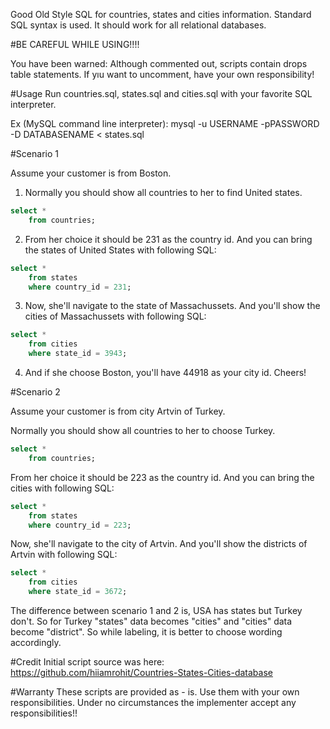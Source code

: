 
Good Old Style SQL for countries, states and cities information. Standard SQL syntax is used. It should work for all relational databases.

#BE CAREFUL WHILE USING!!!!

You have been warned: Although commented out, scripts contain drops table statements. If yıu want to uncomment, have your own responsibility!

#Usage
Run countries.sql, states.sql and cities.sql with your favorite SQL interpreter.

Ex (MySQL command line interpreter): 
    mysql -u USERNAME -pPASSWORD -D DATABASENAME < states.sql 

#Scenario 1

Assume your customer is from Boston.

1. Normally you should show all countries to her to find United states.
```SQL
select *
	from countries;
```

2. From her choice it should be 231 as the country id. And you can bring the states of United States with following SQL:
```SQL
select *
	from states
	where country_id = 231;
```

3. Now, she'll navigate to the state of Massachussets. And you'll show the cities of Massachussets with following SQL:
```SQL
select *
	from cities
	where state_id = 3943;
```

4. And if she choose Boston, you'll have 44918 as your city id. Cheers!

#Scenario 2

Assume your customer is from city Artvin of Turkey.

Normally you should show all countries to her to choose Turkey.
```SQL
select *
	from countries;
```

From her choice it should be 223 as the country id. And you can bring the cities with following SQL:
```SQL
select *
	from states
	where country_id = 223;
```

Now, she'll navigate to the city of Artvin. And you'll show the districts of Artvin with following SQL:
```SQL
select *
	from cities
	where state_id = 3672;
```

The difference between scenario 1 and 2 is, USA has states but Turkey don't. So for Turkey "states" data becomes "cities" and "cities" data become "district". So while labeling, it is better to choose wording accordingly.

#Credit
Initial script source was here: https://github.com/hiiamrohit/Countries-States-Cities-database

#Warranty
These scripts are provided as - is. Use them with your own responsibilities. Under no circumstances the implementer accept any responsibilities!!
